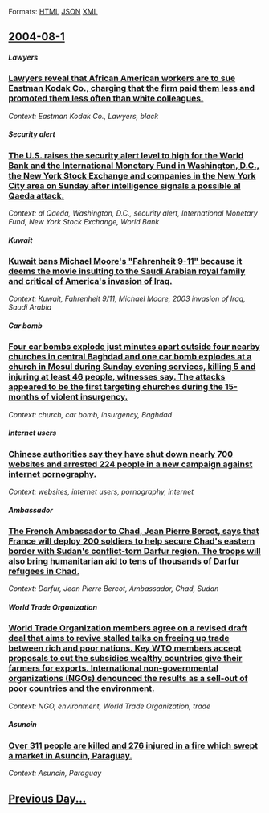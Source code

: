 
Formats: [HTML](2004/08/1/index.html)  [JSON](2004/08/1/index.json)  [XML](2004/08/1/index.xml)  

## [2004-08-1](/news/2004/08/1/index.md)

##### Lawyers
### [ Lawyers reveal that African American workers are to sue Eastman Kodak Co., charging that the firm paid them less and promoted them less often than white colleagues. ](/news/2004/08/1/lawyers-reveal-that-african-american-workers-are-to-sue-eastman-kodak-co-charging-that-the-firm-paid-them-less-and-promoted-them-less-oft.md)
_Context: Eastman Kodak Co., Lawyers, black_

##### Security alert
### [ The U.S. raises the security alert level to high for the World Bank and the International Monetary Fund in Washington, D.C., the New York Stock Exchange and companies in the New York City area on Sunday after intelligence signals a possible al Qaeda attack. ](/news/2004/08/1/the-u-s-raises-the-security-alert-level-to-high-for-the-world-bank-and-the-international-monetary-fund-in-washington-d-c-the-new-york-s.md)
_Context: al Qaeda, Washington, D.C., security alert, International Monetary Fund, New York Stock Exchange, World Bank_

##### Kuwait
### [ Kuwait bans Michael Moore's "Fahrenheit 9-11" because it deems the movie insulting to the Saudi Arabian royal family and critical of America's invasion of Iraq. ](/news/2004/08/1/kuwait-bans-michael-moore-s-fahrenheit-9-11-because-it-deems-the-movie-insulting-to-the-saudi-arabian-royal-family-and-critical-of-americ.md)
_Context: Kuwait, Fahrenheit 9/11, Michael Moore, 2003 invasion of Iraq, Saudi Arabia_

##### Car bomb
### [ Four car bombs explode just minutes apart outside four nearby churches in central Baghdad and one car bomb explodes at a church in Mosul during Sunday evening services, killing 5 and injuring at least 46 people, witnesses say. The attacks appeared to be the first targeting churches during the 15-months of violent insurgency. ](/news/2004/08/1/four-car-bombs-explode-just-minutes-apart-outside-four-nearby-churches-in-central-baghdad-and-one-car-bomb-explodes-at-a-church-in-mosul-du.md)
_Context: church, car bomb, insurgency, Baghdad_

##### Internet users
### [ Chinese authorities say they have shut down nearly 700 websites and arrested 224 people in a new campaign against internet pornography. ](/news/2004/08/1/chinese-authorities-say-they-have-shut-down-nearly-700-websites-and-arrested-224-people-in-a-new-campaign-against-internet-pornography.md)
_Context: websites, internet users, pornography, internet_

##### Ambassador
### [ The French Ambassador to Chad, Jean Pierre Bercot, says that France will deploy 200 soldiers to help secure Chad's eastern border with Sudan's conflict-torn Darfur region. The troops will also bring humanitarian aid to tens of thousands of Darfur refugees in Chad. ](/news/2004/08/1/the-french-ambassador-to-chad-jean-pierre-bercot-says-that-france-will-deploy-200-soldiers-to-help-secure-chad-s-eastern-border-with-suda.md)
_Context: Darfur, Jean Pierre Bercot, Ambassador, Chad, Sudan_

##### World Trade Organization
### [ World Trade Organization members agree on a revised draft deal that aims to revive stalled talks on freeing up trade between rich and poor nations. Key WTO members accept proposals to cut the subsidies wealthy countries give their farmers for exports. International non-governmental organizations (NGOs) denounced the results as a sell-out of poor countries and the environment. ](/news/2004/08/1/world-trade-organization-members-agree-on-a-revised-draft-deal-that-aims-to-revive-stalled-talks-on-freeing-up-trade-between-rich-and-poor.md)
_Context: NGO, environment, World Trade Organization, trade_

##### Asuncin
### [ Over 311 people are killed and 276 injured in a fire which swept a market in Asuncin, Paraguay. ](/news/2004/08/1/over-311-people-are-killed-and-276-injured-in-a-fire-which-swept-a-market-in-asuncion-paraguay.md)
_Context: Asuncin, Paraguay_

## [Previous Day...](/news/2004/07/31/index.md)


